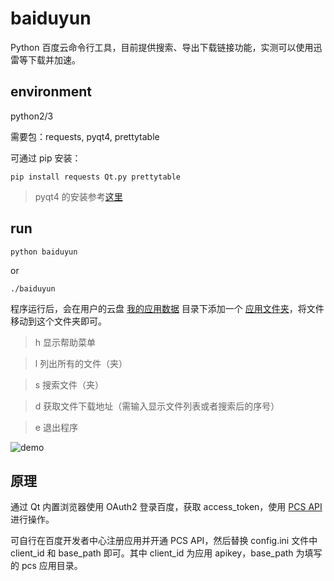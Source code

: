 # baiduyun

Python 百度云命令行工具，目前提供搜索、导出下载链接功能，实测可以使用迅雷等下载并加速。


environment
----

python2/3

需要包：requests, pyqt4, prettytable

可通过 pip 安装：

`pip install requests Qt.py prettytable`

> pyqt4 的安装参考[这里](https://riverbankcomputing.com/software/pyqt/download)


run
----

`python baiduyun`

or

`./baiduyun`

程序运行后，会在用户的云盘 [我的应用数据](https://pan.baidu.com/disk/home#list/vmode=list&path=%2Fapps) 目录下添加一个 [应用文件夹](https://pan.baidu.com/disk/home#list/vmode=list&path=%2Fapps%2Fpcs_test_12)，将文件移动到这个文件夹即可。

> h 显示帮助菜单

> l 列出所有的文件（夹）

> s 搜索文件（夹）

> d 获取文件下载地址（需输入显示文件列表或者搜索后的序号）

> e 退出程序

![demo](https://raw.githubusercontent.com/scusjs/baiduyun/master/demo.gif)


原理
----

通过 Qt 内置浏览器使用 OAuth2 登录百度，获取 access_token，使用 [PCS API](https://d.pcs.baidu.com/rest/2.0/pcs/file?method=download&access_token=23.f2f2a457d65fefaaca199b3d1a0c42d5.2592000.1485530425.3325487139-4404738&path=/apps/docs4baidu/ndmz.mp4)进行操作。

可自行在百度开发者中心注册应用并开通 PCS API，然后替换 config.ini 文件中 client_id 和 base_path 即可。其中 client_id 为应用 apikey，base_path 为填写的 pcs 应用目录。

